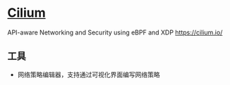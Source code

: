 # [Cilium](https://github.com/cilium/cilium)

API-aware Networking and Security using eBPF and XDP <https://cilium.io/>

## 工具

* [](https://editor.cilium.io) 网络策略编辑器，支持通过可视化界面编写网络策略
